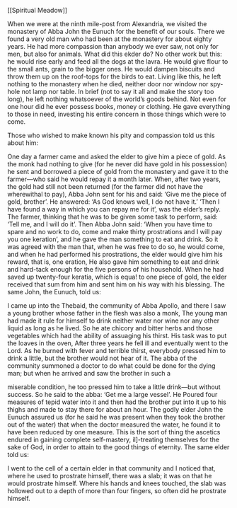 [[Spiritual Meadow]]
 
When we were at the ninth mile-post from Alexandria, we visited the monastery of Abba John the Eunuch for the benefit of our souls. There we found a very old man who had been at the monastery for about eighty years. He had more compassion than anybody we ever saw, not only for men, but also for animals. What did this ekder do? No other work but this: he would rise early and feed all the dogs at the lavra. He would give flour to the small ants, grain to the bigger ones. He would dampen biscuits and throw them up on the roof-tops for the birds to eat. Living like this, he left nothing to the monastery when he died, neither door nor window nor spy-hole not lamp nor table. In brief (not to say it all and make the story too long), he left nothing whatsoever of the world’s goods behind. Not even for one hour did he ever possess books, money or clothing. He gave everything to those in need, investing his entire concern in those things which were to come.  
 
Those who wished to make known his pity and compassion told us this about him:  
 
One day a farmer came and asked the elder to give him a piece of gold. As the monk had nothing to give (for he never did have gold in his possession) he sent and borrowed a piece of gold from the monastery and gave it to the farmer—who said he would repay it a month later. When, after two years, the gold had still not been returned (for the farmer did not have the wherewithal to pay), Abba John sent for his and said: ‘Give me the piece of gold, brother’. He answered: ‘As God knows well, I do not have it.’ ‘Then I have found a way in which you can repay me for it’, was the elder’s reply. The farmer, thinking that he was to be given some task to perform, said: ‘Tell me, and I will do it’. Then Abba John said: ‘When you have time to spare and no work to do, come and make thirty prostrations and I will pay you one keration’, and he gave the man something to eat and drink. So it was agreed with the man that, when he was free to do so, he would come, and when he had performed his prostrations, the elder would give him his reward, that is, one eration, He also gave him something to eat and drink and hard-tack enough for the five persons of his household. When he had saved up twenty-four keratia, which is equa! to one piece of gold, the elder received that sum from him and sent him on his way with his blessing. The same John, the Eunuch, told us:  
 
I came up into the Thebaid, the community of Abba Apollo, and there I saw a young brother whose father in the flesh was also a monk, The young man had made it rule for himself to drink neither water nor wine nor any other liquid as long as he lived. So he ate chicory and bitter herbs and those vegetables which had the ability of assuaging his thirst. His task was to put the loaves in the oven, After three years he fell ill and eventually went to the Lord. As he burned with fever and terrible thirst, everybody pressed him to drink a little, but the brother would not hear of it. The abba of the community summoned a doctor to do what could be done for the dying man; but when he arrived and saw the brother in such a  
 
miserable condition, he too pressed him to take a little drink—but without success. So he said to the abba: ‘Get me a large vessel’. He Poured four measures of tepid water into it and then had the brother put into it up to his thighs and made to stay there for about an hour. The godly elder John the Eunuch assured us (for he said he was present when they took the brother out of the water) that when the doctor measured the water, he found it to have been reduced by one measure. This is the sort of thing the ascetics endured in gaining complete self-mastery, il]-treating themselves for the sake of God, in order to attain to the good things of eternity. The same elder told us:  
 
I went to the cell of a certain elder in that community and I noticed that, where he used to prostrate himself, there was a slab; it was on that he would prostrate himself. Where his hands and knees touched, the slab was hollowed out to a depth of more than four fingers, so often did he prostrate himself.
